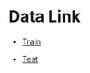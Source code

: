 # Data Link

* [Train](https://drive.google.com/uc?id=1_zT3JOpvXFGr7mkxs3XJDeGxTn_8pItq)
 
* [Test](https://drive.google.com/uc?id=11Y_6JDjlhIY-M5-jW1rLRshDMqeKi9Kr)
